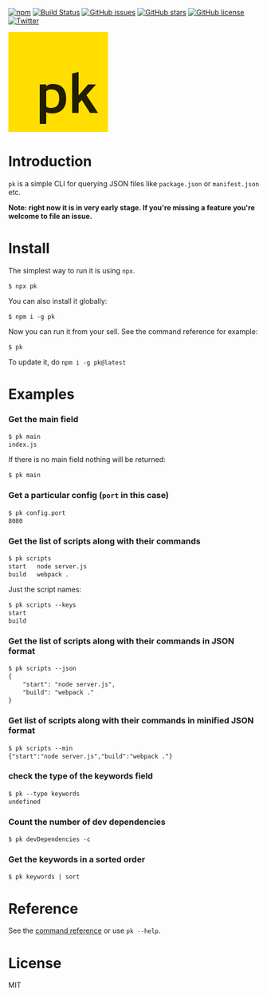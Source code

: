 [![npm](https://img.shields.io/npm/dt/pk.svg)](https://www.npmjs.com/package/pk)
[![Build Status](https://travis-ci.org/userpixel/pk.svg?branch=master)](https://travis-ci.org/userpixel/pk)
[![GitHub issues](https://img.shields.io/github/issues/userpixel/pk.svg)](https://github.com/userpixel/pk/issues)
[![GitHub stars](https://img.shields.io/github/stars/userpixel/pk.svg)](https://github.com/userpixel/pk/stargazers)
[![GitHub license](https://img.shields.io/github/license/userpixel/pk.svg)](https://github.com/userpixel/pk)
[![Twitter](https://img.shields.io/twitter/url/https/github.com/userpixel/pk.svg?style=social)](https://twitter.com/intent/tweet?text=Wow:&url=https%3A%2F%2Fgithub.com%2Fuserpixel%2Fpk)

![pk logo](logo.png)

# Introduction

`pk` is a simple CLI for querying JSON files like `package.json` or `manifest.json` etc.

**Note: right now it is in very early stage. If you're missing a feature you're welcome to file an issue.**

# Install

The simplest way to run it is using `npx`.

```shell
$ npx pk
```

You can also install it globally:

```shell
$ npm i -g pk
```

Now you can run it from your sell. See the command reference for example:

```shell
$ pk
```

To update it, do `npm i -g pk@latest`

# Examples

### Get the main field

```shell
$ pk main
index.js
```

If there is no main field nothing will be returned:

```shell
$ pk main

```

### Get a particular config (`port` in this case)

```shell
$ pk config.port
8080
```

### Get the list of scripts along with their commands

```shell
$ pk scripts
start   node server.js
build   webpack .
```

Just the script names:

```shell
$ pk scripts --keys
start
build
```

### Get the list of scripts along with their commands in JSON format

```shell
$ pk scripts --json
{
    "start": "node server.js",
    "build": "webpack ."
}
```

### Get list of scripts along with their commands in minified JSON format

```shell
$ pk scripts --min
{"start":"node server.js","build":"webpack ."}
```

### check the type of the keywords field

```shell
$ pk --type keywords
undefined
```

### Count the number of dev dependencies

```shell
$ pk devDependencies -c
```

### Get the keywords in a sorted order

```shell
$ pk keywords | sort
```

# Reference

See the [command reference](./COMMANDS.md) or use `pk --help`.

# License

MIT
